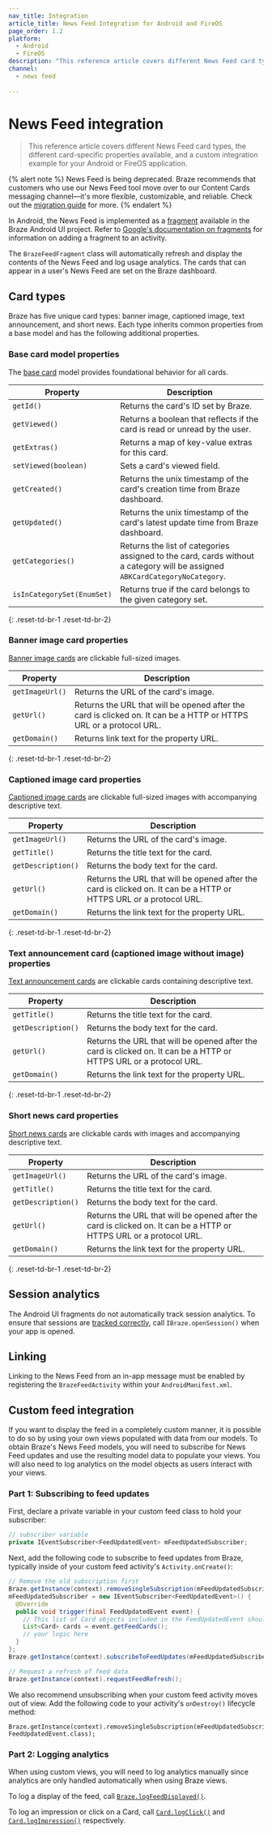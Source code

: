 ```yaml
---
nav_title: Integration
article_title: News Feed Integration for Android and FireOS
page_order: 1.2
platform: 
  - Android
  - FireOS
description: "This reference article covers different News Feed card types, the different card-specific properties available, and a custom integration example for your Android or FireOS application."
channel:
  - news feed
  
---
```


# News Feed integration

> This reference article covers different News Feed card types, the different card-specific properties available, and a custom integration example for your Android or FireOS application.

{% alert note %}
News Feed is being deprecated. Braze recommends that customers who use our News Feed tool move over to our Content Cards messaging channel—it's more flexible, customizable, and reliable. Check out the [migration guide]({{site.baseurl}}/user_guide/message_building_by_channel/content_cards/migrating_from_news_feed/) for more.
{% endalert %}

In Android, the News Feed is implemented as a [fragment][2] available in the Braze Android UI project. Refer to [Google's documentation on fragments][3] for information on adding a fragment to an activity.

The `BrazeFeedFragment` class will automatically refresh and display the contents of the News Feed and log usage analytics. The cards that can appear in a user's News Feed are set on the Braze dashboard.

## Card types

Braze has five unique card types: banner image, captioned image, text announcement, and short news. Each type inherits common properties from a base model and has the following additional properties.

### Base card model properties

The [base card][29] model provides foundational behavior for all cards.  

|Property|Description|
|---|---|
| `getId()` | Returns the card's ID set by Braze. |
| `getViewed()` | Returns a boolean that reflects if the card is read or unread by the user. |
| `getExtras()` | Returns a map of key-value extras for this card. |
| `setViewed(boolean)` | Sets a card's viewed field. |
| `getCreated()` | Returns the unix timestamp of the card's creation time from Braze dashboard. |
| `getUpdated()` | Returns the unix timestamp of the card's latest update time from Braze dashboard. |
| `getCategories()` | Returns the list of categories assigned to the card, cards without a category will be assigned `ABKCardCategoryNoCategory`. |
| `isInCategorySet(EnumSet)` | Returns true if the card belongs to the given category set. |
{: .reset-td-br-1 .reset-td-br-2}

### Banner image card properties

[Banner image cards][30] are clickable full-sized images.

|Property|Description|
|---|---|
| `getImageUrl()` | Returns the URL of the card's image. |
| `getUrl()` | Returns the URL that will be opened after the card is clicked on. It can be a HTTP or HTTPS URL or a protocol URL. |
| `getDomain()` | Returns link text for the property URL. |
{: .reset-td-br-1 .reset-td-br-2}

### Captioned image card properties

[Captioned image cards][31] are clickable full-sized images with accompanying descriptive text.

|Property|Description|
|---|---|
| `getImageUrl()` | Returns the URL of the card's image. |
| `getTitle()` | Returns the title text for the card. |
| `getDescription()` | Returns the body text for the card. |
| `getUrl()` | Returns the URL that will be opened after the card is clicked on.  It can be a HTTP or HTTPS URL or a protocol URL. |
| `getDomain()` | Returns the link text for the property URL. |
{: .reset-td-br-1 .reset-td-br-2}

### Text announcement card (captioned image without image) properties

[Text announcement cards][32] are clickable cards containing descriptive text.

|Property|Description|
|---|---|
| `getTitle()` | Returns the title text for the card. |
| `getDescription()` | Returns the body text for the card. |
| `getUrl()` | Returns the URL that will be opened after the card is clicked on. It can be a HTTP or HTTPS URL or a protocol URL. |
| `getDomain()` | Returns the link text for the property URL. |
{: .reset-td-br-1 .reset-td-br-2}

### Short news card properties

[Short news cards][33] are clickable cards with images and accompanying descriptive text.

|Property|Description|
|---|---|
| `getImageUrl()` | Returns the URL of the card's image. |
| `getTitle()` | Returns the title text for the card. |
| `getDescription()` | Returns the body text for the card. |
| `getUrl()` | Returns the URL that will be opened after the card is clicked on. It can be a HTTP or HTTPS URL or a protocol URL. |
| `getDomain()` | Returns the link text for the property URL. |
{: .reset-td-br-1 .reset-td-br-2}

## Session analytics

The Android UI fragments do not automatically track session analytics. To ensure that sessions are [tracked correctly][4], call `IBraze.openSession()` when your app is opened.

## Linking

Linking to the News Feed from an in-app message must be enabled by registering the `BrazeFeedActivity` within your `AndroidManifest.xml`.

## Custom feed integration

If you want to display the feed in a completely custom manner, it is possible to do so by using your own views populated with data from our models. To obtain Braze's News Feed models, you will need to subscribe for News Feed updates and use the resulting model data to populate your views. You will also need to log analytics on the model objects as users interact with your views.

### Part 1: Subscribing to feed updates

First, declare a private variable in your custom feed class to hold your subscriber:

```java
// subscriber variable
private IEventSubscriber<FeedUpdatedEvent> mFeedUpdatedSubscriber;
```

Next, add the following code to subscribe to feed updates from Braze, typically inside of your custom feed activity's `Activity.onCreate()`:

```java
// Remove the old subscription first
Braze.getInstance(context).removeSingleSubscription(mFeedUpdatedSubscriber, FeedUpdatedEvent.class);
mFeedUpdatedSubscriber = new IEventSubscriber<FeedUpdatedEvent>() {
  @Override
  public void trigger(final FeedUpdatedEvent event) {
    // This list of Card objects included in the FeedUpdatedEvent should be used to populate your News Feed views.
    List<Card> cards = event.getFeedCards();
    // your logic here
  }
};
Braze.getInstance(context).subscribeToFeedUpdates(mFeedUpdatedSubscriber);

// Request a refresh of feed data
Braze.getInstance(context).requestFeedRefresh();
```

We also recommend unsubscribing when your custom feed activity moves out of view. Add the following code to your activity's `onDestroy()` lifecycle method:

```
Braze.getInstance(context).removeSingleSubscription(mFeedUpdatedSubscriber, FeedUpdatedEvent.class);
```

### Part 2: Logging analytics

When using custom views, you will need to log analytics manually since analytics are only handled automatically when using Braze views.

To log a display of the feed, call [`Braze.logFeedDisplayed()`][6].

To log an impression or click on a Card, call [`Card.logClick()`][7] and [`Card.logImpression()`][8] respectively.

[2]: http://developer.android.com/guide/components/fragments.html
[3]: https://developer.android.com/guide/fragments#Adding "Android Documentation: Fragments"
[4]: {{site.baseurl}}/developer_guide/platform_integration_guides/android/analytics/tracking_sessions/
[6]: https://braze-inc.github.io/braze-android-sdk/kdoc/braze-android-sdk/com.braze/-i-braze/log-feed-displayed.html
[7]: https://braze-inc.github.io/braze-android-sdk/kdoc/braze-android-sdk/com.braze.models.cards/-card/log-click.html
[8]: https://braze-inc.github.io/braze-android-sdk/kdoc/braze-android-sdk/com.braze.models.cards/-card/log-impression.html
[9]: {{site.baseurl}}/developer_guide/platform_integration_guides/android/news_feed/card_types/#card-types
[29]: https://braze-inc.github.io/braze-android-sdk/kdoc/braze-android-sdk/com.braze.models.cards/-card/index.html
[30]: https://braze-inc.github.io/braze-android-sdk/kdoc/braze-android-sdk/com.braze.models.cards/-banner-image-card/index.html
[31]: https://braze-inc.github.io/braze-android-sdk/kdoc/braze-android-sdk/com.braze.models.cards/-captioned-image-card/index.html
[32]: https://braze-inc.github.io/braze-android-sdk/kdoc/braze-android-sdk/com.braze.models.cards/-text-announcement-card/index.html
[33]: https://braze-inc.github.io/braze-android-sdk/kdoc/braze-android-sdk/com.braze.models.cards/-short-news-card/index.html

